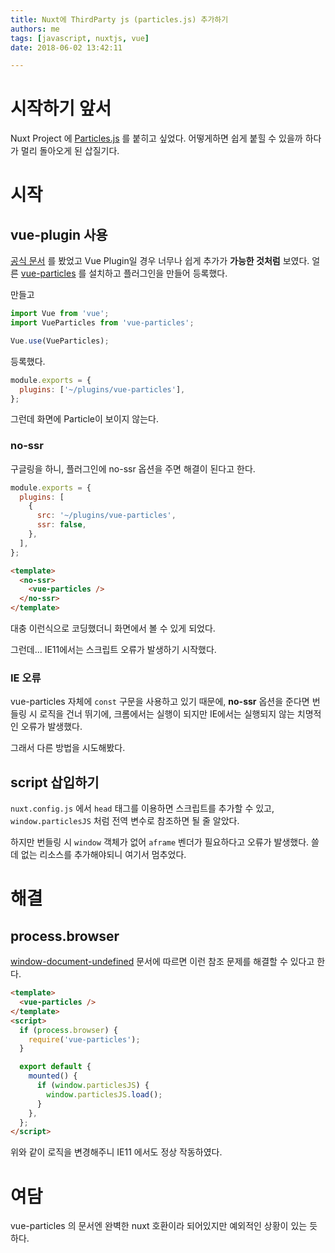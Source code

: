 ```yaml
---
title: Nuxt에 ThirdParty js (particles.js) 추가하기
authors: me
tags: [javascript, nuxtjs, vue]
date: 2018-06-02 13:42:11

---
```


# 시작하기 앞서

Nuxt Project 에 [Particles.js](https://vincentgarreau.com/particles.js/) 를 붙히고 싶었다.
어떻게하면 쉽게 붙힐 수 있을까 하다가 멀리 돌아오게 된 삽질기다.

# 시작

## vue-plugin 사용

[공식 문서](https://nuxtjs.org/guide/plugins/) 를 봤었고 Vue Plugin일 경우 너무나 쉽게 추가가 **가능한 것처럼** 보였다.
얼른 [vue-particles](https://github.com/creotip/vue-particles) 를 설치하고 플러그인을 만들어 등록했다.

만들고

```js vue-particles.js
import Vue from 'vue';
import VueParticles from 'vue-particles';

Vue.use(VueParticles);
```

등록했다.

```js nuxt.config.js
module.exports = {
  plugins: ['~/plugins/vue-particles'],
};
```

그런데 화면에 Particle이 보이지 않는다.

### no-ssr

구글링을 하니, 플러그인에 no-ssr 옵션을 주면 해결이 된다고 한다.

```js nuxt.config.js
module.exports = {
  plugins: [
    {
      src: '~/plugins/vue-particles',
      ssr: false,
    },
  ],
};
```

```html Particles.vue
<template>
  <no-ssr>
    <vue-particles />
  </no-ssr>
</template>
```

대충 이런식으로 코딩했더니 화면에서 볼 수 있게 되었다.

그런데... IE11에서는 스크립트 오류가 발생하기 시작했다.

### IE 오류

vue-particles 자체에 `const` 구문을 사용하고 있기 때문에, **no-ssr** 옵션을 준다면 번들링 시 로직을 건너 뛰기에, 크롬에서는 실행이 되지만 IE에서는 실행되지 않는 치명적인 오류가 발생했다.

그래서 다른 방법을 시도해봤다.

## script 삽입하기

`nuxt.config.js` 에서 `head` 태그를 이용하면 스크립트를 추가할 수 있고,
`window.particlesJS` 처럼 전역 변수로 참조하면 될 줄 알았다.

하지만 번들링 시 `window` 객체가 없어 `aframe` 벤더가 필요하다고 오류가 발생했다.
쓸데 없는 리소스를 추가해야되니 여기서 멈추었다.

# 해결

## process.browser

[window-document-undefined](https://nuxtjs.org/faq/window-document-undefined/) 문서에 따르면 이런 참조 문제를 해결할 수 있다고 한다.

```html Particles.vue
<template>
  <vue-particles />
</template>
<script>
  if (process.browser) {
    require('vue-particles');
  }

  export default {
    mounted() {
      if (window.particlesJS) {
        window.particlesJS.load();
      }
    },
  };
</script>
```

위와 같이 로직을 변경해주니 IE11 에서도 정상 작동하였다.

# 여담

vue-particles 의 문서엔 완벽한 nuxt 호환이라 되어있지만 예외적인 상황이 있는 듯 하다.
